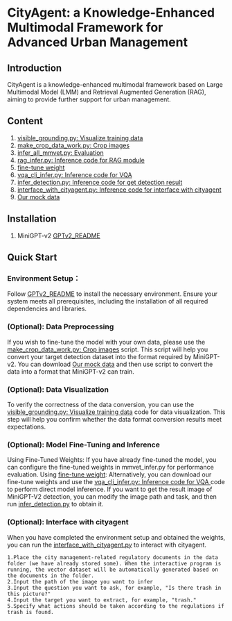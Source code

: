# CityAgent: a Knowledge-Enhanced Multimodal Framework for Advanced Urban Management

## Introduction
CityAgent is a knowledge-enhanced multimodal framework based on Large Multimodal Model (LMM) and Retrieval Augmented Generation (RAG), aiming to provide further support for urban management.

## Content

1.  [visible_grounding.py: Visualize training data](DB_tools/visible_tools/visible_grounding.py)                        
2.  [make_crop_data_work.py: Crop images](DB_tools/make_db/make_crop_data_work.py)
3.  [infer_all_mmvet.py: Evaluation](infer_all_mmvet.py)
4.  [rag_infer.py: Inference code for RAG module](RagCode/lin_rag.py)
5.  [fine-tune weight](https://figshare.com/s/fddd31a9906038bda8e0)
6.  [vqa_cli_infer.py: Inference code for VQA ](vqa_cli_infer.py)
7.  [infer_detection.py: Inference code for get detection result](infer_detection.py)
8.  [interface_with_cityagent.py: Inference code for interface with cityagent](interface_with_cityagent.py)
9.  [Our mock data](https://figshare.com/s/022d60d9e3cc3759cf64 )

## Installation

1.  MiniGPT-v2  [GPTv2_README](README_MINI_BASE.md)


## Quick Start
### Environment Setup：
Follow [GPTv2_README](README_MINI_BASE.md)  to install the necessary environment. Ensure your system meets all prerequisites, including the installation of all required dependencies and libraries.

### (Optional): Data Preprocessing
If you wish to fine-tune the model with your own data, please use the [make_crop_data_work.py: Crop images](DB_tools/make_db/make_crop_data_work.py) script. This script will help you convert your target detection dataset into the format required by MiniGPT-v2. You can download [Our mock data](https://figshare.com/s/022d60d9e3cc3759cf64 ) and then use  script to convert the data into a format that MiniGPT-v2 can train.

### (Optional): Data Visualization
To verify the correctness of the data conversion, you can use the [visible_grounding.py: Visualize training data](DB_tools/visible_tools/visible_grounding.py) code for data visualization. This step will help you confirm whether the data format conversion results meet expectations.

### (Optional): Model Fine-Tuning and Inference
Using Fine-Tuned Weights: If you have already fine-tuned the model, you can configure the fine-tuned weights in mmvet_infer.py for performance evaluation.
Using  [fine-tune weight](https://figshare.com/s/fddd31a9906038bda8e0): Alternatively, you can download our fine-tune weights and use the  [vqa_cli_infer.py: Inference code for VQA ](vqa_cli_infer.py) code to perform direct model inference. If you want to get the result image of MiniGPT-V2 detection, you can modify the image path and task, and then run [infer_detection.py](infer_detection.py) to obtain it.


### (Optional): Interface with cityagent
When you have completed the environment setup and obtained the weights, you can run the [interface_with_cityagent.py](interface_with_cityagent.py) to interact with cityagent.

    1.Place the city management-related regulatory documents in the data folder (we have already stored some). When the interactive program is running, the vector dataset will be automatically generated based on the documents in the folder.
    2.Input the path of the image you want to infer
    3.Input the question you want to ask, for example, "Is there trash in this picture?"
    4.Input the target you want to extract, for example, "trash."
    5.Specify what actions should be taken according to the regulations if trash is found.
